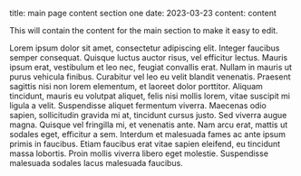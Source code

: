 title: main page content section one
date: 2023-03-23
content: content

This will contain the content for the main section to make it easy to edit.

Lorem ipsum dolor sit amet, consectetur adipiscing elit. Integer faucibus semper consequat. Quisque luctus auctor risus, vel efficitur lectus. Mauris ipsum erat, vestibulum et leo nec, feugiat convallis erat. Nullam in mauris ut purus vehicula finibus. Curabitur vel leo eu velit blandit venenatis. Praesent sagittis nisi non lorem elementum, et laoreet dolor porttitor. Aliquam tincidunt, mauris eu volutpat aliquet, felis nisi mollis lorem, vitae suscipit mi ligula a velit. Suspendisse aliquet fermentum viverra. Maecenas odio sapien, sollicitudin gravida mi at, tincidunt cursus justo. Sed viverra augue magna. Quisque vel fringilla mi, et venenatis ante. Nam arcu erat, mattis ut sodales eget, efficitur a sem. Interdum et malesuada fames ac ante ipsum primis in faucibus. Etiam faucibus erat vitae sapien eleifend, eu tincidunt massa lobortis. Proin mollis viverra libero eget molestie. Suspendisse malesuada sodales lacus malesuada faucibus. 